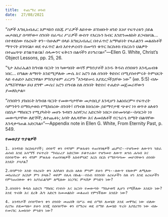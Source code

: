 ```yaml
---
title:  ተጨማሪ ሀሳብ
date:  27/08/2021
---
```


“ሰዎች እግዚአብሔር እምላክን በእጁ ሥራዎች ለይተው  ይገነዘቡት ዘንድ እነሆ የፍጥረቱን ኃይል መታሰቢያ ሰጣቸው። ሰንበት በፈጣሪ ሥራዎች ውስጥ የእርሱን ክብር እንድንመለከት ይጋብዘናል… በተቀደሰው የዕረፍት ቀን--ከሁሉም በላይ እግዚአብሔር በተፈጥሮ አማካይነት የጻፈልንን መልዕክቶች ማጥናት ይገባናል። ወደ ተፈጥሮ ልብ እየተቃረብን በመጣን ቁጥር ክርስቶስ የእርሱን ህልዎት በተጨባጭ ይገልጥልናል፤ ሰላሙንና ፍቅሩን በልባችን ይነግረናል።”—Ellen G. White, Christ’s Object Lessons, pp. 25, 26.

“ጌታ እስራኤልን ከግብፅ ባርነት ነፃ ካወጣበት ወሳኝ ምክንያቶች አንዱ ቅዱስ ሰንበቱን እንዲጠብቁ ነበር… በግልጽ ለማየት እንደሚቻለው ሙሴ እና አሮን ስለ ሰንበት ቅድስና በሚያስተምሩት ትምህርት ላይ ተሐድሶ አድርገዋል። ምክንያቱም ፈርዖን “እንዳይሠሩ እያደረጋችኋቸው ነው” (ዘፀ. 5:5) ብሎ አማሯቸዋል። ይህ ደግሞ ሙሴና አሮን በግብፅ ስለ ሰንበት ቅድስና ተሐድሶ መጀመራቸውን ያመለክታል።

“ሰንበትን ያከበሩት ከግብፅ ባርነት የመውጣታቸው መታሰቢያ እንዲሆን አልነበረም። የፍጥረት ሳምንትን በማስታወስ የሚከበረው ሰንበት፤ በግብፅ ከነበረው ኃይማኖታዊ ጭቆና ነፃ ወጥቶ ዕለቱን በደስታ ማክበርን የሚያካትት መሆኑ ጉዳዩን አስቸጋሪ አድርጎት ነበር። በተመሳሳይ--ከባርነት ነፃ መውጣታቸው ለድኾች; ለተጨቆኑ; አባት ለሌላቸው እና ለመበለቶች የርኅራኄ ስሜት በልባቸው እንዲቀጣጠል አድርጓል።”—Appendix note in Ellen G. White, From Eternity Past, p. 549.

**የመወያያ ጥያቄዎች**

`1. አንዳንድ ክርስቲያኖች; ሰባተኛ ቀን የዳግም ምጽአቱን ተጠባባቂዎች ጨምሮ--የዝግመተ ለውጥን ንድፈ ሐሳብ እንደ አሳማኝ የፍጥረት ማብራሪያ አድርገው ይቆጥራሉ። የዝግመተ ለውጥ ጽንሰ ሐሳብ እና የሰባተኛው ቀን ዳግም ምጽአቱ ተጠባባቂዎች አስተምህሮ እርስ በርስ የማይጣጣሙ መሆናቸውን ሰንበት እንዴት ያሳያል?`

`2.በሳምንት አንድ የዕረፍት ቀን እስካለን ድረስ ዕለቱ ምንም ይሁን ምን--ለውጥ የለውም ለሚለው መከራከሪያ እርስዎ ምን ይላሉ? ወይም በሌላ በኩል--የሱስ የሰንበት ዕረፍታችን ስለ ሆነ እንደ ዕረፍታችን የምንጠብቀው ቀን አያስፈልግም ለሚለው አነጋገር ምላሽዎ ምንድን ነው?`

`3.ሰንበትን ቅዱስ አድርጎ ማክበር የነፃነት እና አርነት የመውጣት ማስታወሻ ሊሆን የሚችለው እንዴት ነው? እንደ ጥብቅ እና ደረቅ ሕግ አድርጎ ከመመልከት መቆጠብ የምንችለው እንዴት ነው?`

`4. አንዳንዶች ሰባተኛውን ቀን ሰንበት መጠበቅ በሥራ ወደ ሰማይ ለመሄድ እንደ መሞከር ነው ብለው ሲናገሩ ይደመጣሉ። ይሁን እንጂ በሰባተኛው ቀን በማረፍ ወደ ሰማይ ለመሄድ ጥረት እያደረግን ነው ብሎ የመናገር አመክንዮ ምንድን ነው?`